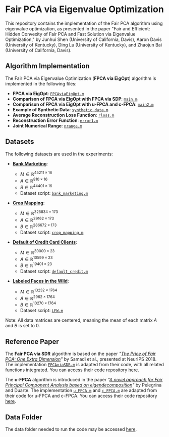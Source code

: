 # Fair PCA via Eigenvalue Optimization

This repository contains the implementation of the Fair PCA algorithm using eigenvalue optimization, as presented in the paper "Fair and Efficient: Hidden Convexity of Fair PCA and Fast Solution via Eigenvalue Optimization," by Junhui Shen (University of California, Davis), Aaron Davis (University of Kentucky), Ding Lu (University of Kentucky), and Zhaojun Bai (University of California, Davis).

## Algorithm Implementation

The Fair PCA via Eigenvalue Optimization (**FPCA via EigOpt**) algorithm is implemented in the following files:

- **FPCA via EigOpt**: [`FPCAviaEigOpt.m`](./FPCAviaEigOpt.m)
- **Comparison of FPCA via EigOpt with FPCA via SDP**: [`main.m`](./main.m)
- **Comparison of FPCA via EigOpt with u-FPCA and c-FPCA**: [`main2.m`](./main2.m)
- **Example of Synthetic Data**: [`synthetic_data.m`](./synthetic_data.m)
- **Average Reconstruction Loss Function**: [`rloss.m`](./rloss.m)
- **Reconstruction Error Function**: [`error1.m`](./error1.m)
- **Joint Numerical Range**: [`nrange.m`](./nrange.m)


## Datasets

The following datasets are used in the experiments:

- **[Bank Marketing](https://archive.ics.uci.edu/dataset/222/bank+marketing)**:
  - $M \in \mathbb{R}^{45211 \times 16}$
  - $A \in \mathbb{R}^{810 \times 16}$
  - $B \in \mathbb{R}^{44401 \times 16}$
  - Dataset script: [`bank_marketing.m`](https://github.com/JunhuiShen/Fair-PCA-Eigenvalue-Optimization/blob/main/bank_marketing.m)

- **[Crop Mapping](https://archive.ics.uci.edu/dataset/525/crop+mapping+using+fused+optical+radar+data+set)**:
  - $M \in \mathbb{R}^{325834 \times 173}$
  - $A \in \mathbb{R}^{39162 \times 173}$
  - $B \in \mathbb{R}^{286672 \times 173}$
  - Dataset script: [`crop_mapping.m`](https://github.com/JunhuiShen/Fair-PCA-Eigenvalue-Optimization/blob/main/crop_mapping.m)

- **[Default of Credit Card Clients](https://archive.ics.uci.edu/dataset/350/default+of+credit+card+clients)**:
  - $M \in \mathbb{R}^{30000 \times 23}$
  - $A \in \mathbb{R}^{10599 \times 23}$
  - $B \in \mathbb{R}^{19401 \times 23}$
  - Dataset script: [`default_credit.m`](https://github.com/JunhuiShen/Fair-PCA-Eigenvalue-Optimization/blob/main/default_credit.m)

- **[Labeled Faces in the Wild](https://vis-www.cs.umass.edu/lfw/)**:
  - $M \in \mathbb{R}^{13232 \times 1764}$
  - $A \in \mathbb{R}^{2962 \times 1764}$
  - $B \in \mathbb{R}^{10270 \times 1764}$
  - Dataset script: [`LFW.m`](https://github.com/JunhuiShen/Fair-PCA-Eigenvalue-Optimization/blob/main/LFW.m)

Note: All data matrices are centered, meaning the mean of each matrix $A$ and $B$ is set to 0.

## Reference Paper

The **Fair PCA via SDR** algorithm is based on the paper _"[The Price of Fair PCA: One Extra Dimension](https://papers.nips.cc/paper_files/paper/2018/hash/cc4af25fa9d2d5c953496579b75f6f6c-Abstract.html)"_ by Samadi et al., presented at NeurIPS 2018. The implementation [`FPCAviaSDR.m`](./FPCAviaSDR.m) is adapted from their code, with all related functions integrated. You can access their code repository [here](https://github.com/samirasamadi/Fair-PCA?tab=readme-ov-file).

The **c-FPCA** algorithm is introduced in the paper _"[A novel approach for Fair Principal Component Analysis based on eigendecomposition](https://ieeexplore.ieee.org/document/10192331)"_ by Pelegrina and Duarte. The implementation [`u_FPCA.m`](./u_FPCA.m) and [`c_FPCA.m`](./c_FPCA.m) are adapted from their code for u-FPCA and c-FPCA. You can access their code repository [here](https://github.com/GuilhermePelegrina/FPCA).

## Data Folder

The data folder needed to run the code may be accessed [here](https://drive.google.com/drive/u/1/folders/1xmdlEYPJDS7nwMQqbOoEuG3TCWLCBkUJ).
